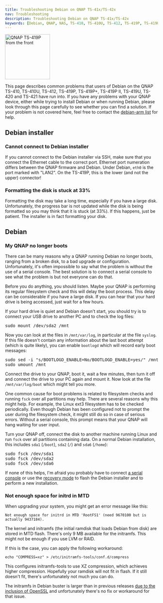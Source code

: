 ```yaml
---
title: Troubleshooting Debian on QNAP TS-41x/TS-42x
nav: Troubleshooting
description: Troubleshooting Debian on QNAP TS-41x/TS-42x
keywords: [Debian, QNAP, NAS, TS-410, TS-410U, TS-412, TS-419P, TS-419U, TS-420, TS-421, troubleshooting, problems]
---
```


<div class="right">
<img src = "../images/r_qnap_ts419p.jpg" class="border" alt="QNAP TS-419P from the front" width="148" height="148" />
</div>

This page describes common problems that users of Debian on the QNAP
TS-410, TS-410U, TS-412, TS-419P, TS-419P+, TS-419P II, TS-419U, TS-420 and TS-421 have run into.  If
you have any problems with your QNAP device, either while trying to install
Debian or when running Debian, please look through this page carefully to
see whether you can find a solution.  If your problem is not covered here,
feel free to contact the <a href =
"http://lists.debian.org/debian-arm/">debian-arm list</a> for help.

<h2 id="installer">Debian installer</h2>

<h3 id="connect">Cannot connect to Debian installer</h3>

If you cannot connect to the Debian installer via SSH, make sure that you
connect the Ethernet cable to the correct port.  Ethernet port numeration
differs between the QNAP firmware and Debian.  Under Debian, `eth0` is the
port marked with "LAN2".  On the TS-419P, this is the lower (and not the
upper) connector!

<h3 id="partman-stuck">Formatting the disk is stuck at 33%</h3>

Formatting the disk may take a long time, especially if you have a large
disk.  Unfortunately, the progress bar is not updated while the disk is
being formatted so you may think that it is stuck (at 33%).  If this
happens, just be patient.  The installer is in fact formatting your disk.

<h2 id="debian">Debian</h2>

<h3 id="no-boot">My QNAP no longer boots</h3>

There can be many reasons why a QNAP running Debian no longer boots,
ranging from a broken disk, to a bad upgrade or configuration.
Unfortunately, it's often impossible to say what the problem is without the
use of a serial console.  The best solution is to connect a serial console
to see what the problem is but not everyone can do that.

Before you do anything, you should listen.  Maybe your QNAP is performing
its regular filesystem check and this will delay the boot process.  This
delay can be considerable if you have a large disk.  If you can hear that
your hard drive is being accessed, just wait for a few hours.

If your hard drive is quiet and Debian doesn't start, you should try is to
connect your USB drive to another PC and to check the log files:

<div class="code">
<pre>
sudo mount /dev/sda2 /mnt
</pre>
</div>

Now you can look at the files in `/mnt/var/log`, in particular at the file
`syslog`.  If this file doesn't contain any information about the last boot
attempt (which is quite likely), you can enable `bootlogd` which will
record early boot messages:

<div class="code">
<pre>
sudo sed -i "s/BOOTLOGD_ENABLE=No/BOOTLOGD_ENABLE=yes/" /mnt/etc/default/bootlogd
sudo umount /mnt
</pre>
</div>

Connect the drive to your QNAP, boot it, wait a few minutes, then turn it
off and connect the drive to your PC again and mount it.  Now look at the
file `/mnt/var/log/boot` which might tell you more.

One common cause for boot problems is related to filesystem checks and
running `fsck` over all partitions may help.  There are several reasons why
this might help.  For example, the Linux ext3 filesystem has to be checked
periodically.  Even though Debian has been configured not to prompt the
user during the filesystem check, it might still do so in case of serious
errors.  Without a serial console, this prompt means that your QNAP will
hang waiting for user input.

Turn your QNAP off, connect the disk to another machine running Linux and
run `fsck` over all partitions containing data.  On a normal Debian
installation, this includes `sda1` (`/boot`), `sda2` (`/`) and `sda6`
(`/home`):

<div class="code">
<pre>
sudo fsck /dev/sda1
sudo fsck /dev/sda2
sudo fsck /dev/sda6
</pre>
</div>

If none of this helps, I'm afraid you probably have to connect <a href =
"../serial/">a serial console</a> or use the <a href =
"../recovery/">recovery mode</a> to flash the Debian installer and to
perform a new installation.

<h3 id="ramdisk-space">Not enough space for initrd in MTD</h3>

When upgrading your system, you might get an error message like this:

    Not enough space for initrd in MTD 'RootFS1' (need 9670100 but is actually 9437184).

The kernel and initramfs (the initial ramdisk that loads Debian from
disk) are stored in MTD flash.  There's only 9 MB available for the
initramfs.  This might not be enough if you use LVM or RAID.

If this is the case, you can apply the following workaround:

    echo "COMPRESS=xz" > /etc/initramfs-tools/conf.d/compress

This configures initramfs-tools to use XZ compression, which achieves
higher compression.  Hopefully your ramdisk will not fit in flash.  If
it still doesn't fit, there's unfortunately not much you can do.

The initramfs in Debian buster is larger than in previous releases
[due to the inclusion of OpenSSL](http://bugs.debian.org/930752)
and unfortunately there's no fix or workaround for that issue.

